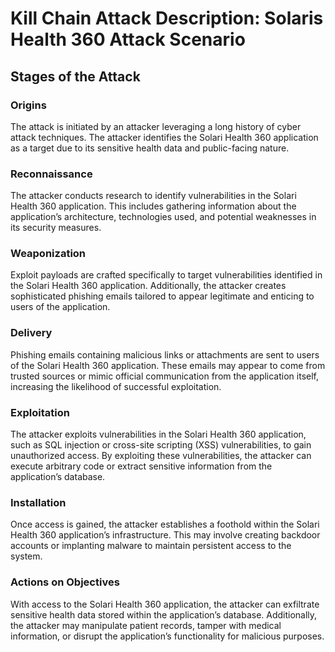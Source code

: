 # Kill Chain Attack Description: Solaris Health 360 Attack Scenario

## Stages of the Attack

### Origins
The attack is initiated by an attacker leveraging a long history of cyber attack techniques. The attacker identifies the Solari Health 360 application as a target due to its sensitive health data and public-facing nature.

### Reconnaissance
The attacker conducts research to identify vulnerabilities in the Solari Health 360 application. This includes gathering information about the application’s architecture, technologies used, and potential weaknesses in its security measures.

### Weaponization
Exploit payloads are crafted specifically to target vulnerabilities identified in the Solari Health 360 application. Additionally, the attacker creates sophisticated phishing emails tailored to appear legitimate and enticing to users of the application.

### Delivery
Phishing emails containing malicious links or attachments are sent to users of the Solari Health 360 application. These emails may appear to come from trusted sources or mimic official communication from the application itself, increasing the likelihood of successful exploitation.

### Exploitation
The attacker exploits vulnerabilities in the Solari Health 360 application, such as SQL injection or cross-site scripting (XSS) vulnerabilities, to gain unauthorized access. By exploiting these vulnerabilities, the attacker can execute arbitrary code or extract sensitive information from the application’s database.

### Installation
Once access is gained, the attacker establishes a foothold within the Solari Health 360 application’s infrastructure. This may involve creating backdoor accounts or implanting malware to maintain persistent access to the system.

### Actions on Objectives
With access to the Solari Health 360 application, the attacker can exfiltrate sensitive health data stored within the application’s database. Additionally, the attacker may manipulate patient records, tamper with medical information, or disrupt the application’s functionality for malicious purposes.